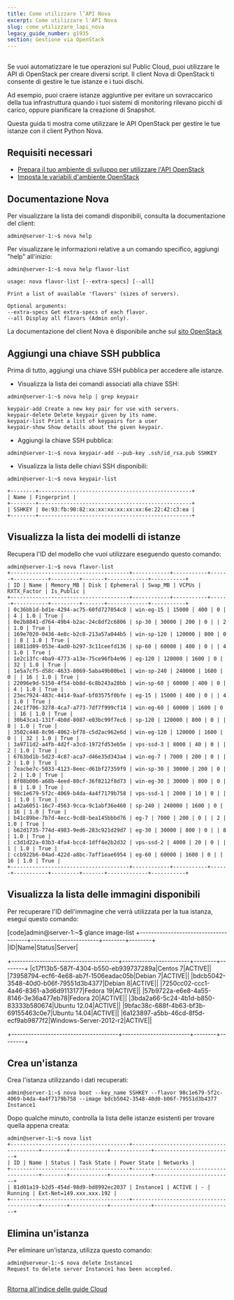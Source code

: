 ```yaml
---
title: Come utilizzare l’API Nova
excerpt: Come utilizzare l'API Nova
slug: come_utilizzare_lapi_nova
legacy_guide_number: g1935
section: Gestione via OpenStack
---
```



## 
Se vuoi automatizzare le tue operazioni sul Public Cloud, puoi utilizzare le API di OpenStack per creare diversi script.
Il client Nova di OpenStack ti consente di gestire le tue istanze e i tuoi dischi.

Ad esempio, puoi craere istanze aggiuntive per evitare un sovraccarico della tua infrastruttura quando i tuoi sistemi di monitoring rilevano picchi di carico, oppure pianificare la creazione di Snapshot.

Questa guida ti mostra come utilizzare le API OpenStack per gestire le tue istanze con il client Python Nova.


## Requisiti necessari

- [Prepara il tuo ambiente di sviluppo per utilizzare l'API OpenStack]({legacy}1851)
- [Imposta le variabili d'ambiente OpenStack]({legacy}1852)




## Documentazione Nova
Per visualizzare la lista dei comandi disponibili, consulta la documentazione del client:


```
admin@server-1:~$ nova help
```


Per visualizzare le informazioni relative a un comando specifico, aggiungi "help" all'inizio:


```
admin@server-1:~$ nova help flavor-list

usage: nova flavor-list [--extra-specs] [--all]

Print a list of available 'flavors' (sizes of servers).

Optional arguments:
--extra-specs Get extra-specs of each flavor.
--all Display all flavors (Admin only).
```


La documentazione del client Nova è disponibile anche sul [sito OpenStack](http://docs.openstack.org/cli-reference/content/novaclient_commands.html)


## Aggiungi una chiave SSH pubblica
Prima di tutto, aggiungi una chiave SSH pubblica per accedere alle istanze.


- Visualizza la lista dei comandi associati alla chiave SSH:


```
admin@server-1:~$ nova help | grep keypair

keypair-add Create a new key pair for use with servers.
keypair-delete Delete keypair given by its name.
keypair-list Print a list of keypairs for a user
keypair-show Show details about the given keypair.
```


- Aggiungi la chiave SSH pubblica:


```
admin@server-1:~$ nova keypair-add --pub-key .ssh/id_rsa.pub SSHKEY
```


- Visualizza la lista delle chiavi SSH disponibili:


```
admin@server-1:~$ nova keypair-list

+--------+-------------------------------------------------+
| Name | Fingerprint |
+--------+-------------------------------------------------+
| SSHKEY | 0e:93:fb:90:82:xx:xx:xx:xx:xx:xx:6e:22:42:c3:ea |
+--------+-------------------------------------------------+
```





## Visualizza la lista dei modelli di istanze
Recupera l'ID del modello che vuoi utilizzare eseguendo questo comando:


```
admin@server-1:~$ nova flavor-list
+--------------------------------------+------------+-----------+------+-----------+---------+-------+-------------+-----------+
| ID | Name | Memory_MB | Disk | Ephemeral | Swap_MB | VCPUs | RXTX_Factor | Is_Public |
+--------------------------------------+------------+-----------+------+-----------+---------+-------+-------------+-----------+
| 0c36bb1d-bd1e-4294-ac75-60fd727054c8 | win-eg-15 | 15000 | 400 | 0 | | 4 | 1.0 | True |
| 0e2b8841-d764-49b4-b2ac-24c8df2c6806 | sp-30 | 30000 | 200 | 0 | | 2 | 1.0 | True |
| 169e7020-0436-4e8c-b2c8-213a57a044b5 | win-sp-120 | 120000 | 800 | 0 | | 8 | 1.0 | True |
| 18811d09-053e-4ad0-b297-3c11ceefd136 | sp-60 | 60000 | 400 | 0 | | 4 | 1.0 | True |
| 1e2c13fc-4ba9-4773-a13e-75ce96fb4e96 | eg-120 | 120000 | 1600 | 0 | | 32 | 1.0 | True |
| 1e5a7cf5-d58c-4633-8069-5aba49b00be1 | win-sp-240 | 240000 | 1600 | 0 | | 16 | 1.0 | True |
| 22096e9d-5150-4f54-bb8d-6c8b243a28bb | win-sp-60 | 60000 | 400 | 0 | | 4 | 1.0 | True |
| 23ec7924-483c-4414-9aaf-bf03575f0bfe | eg-15 | 15000 | 400 | 0 | | 4 | 1.0 | True |
| 24c1f706-3278-4ca7-a773-7df7f999cf14 | win-eg-60 | 60000 | 1600 | 0 | | 16 | 1.0 | True |
| 30b43ca1-131f-4b0d-8087-e03bc99f7ec6 | sp-120 | 120000 | 800 | 0 | | 8 | 1.0 | True |
| 3502c448-8c96-4062-bf78-c5d2ac962e6d | win-eg-120 | 120000 | 1600 | 0 | | 32 | 1.0 | True |
| 3a9711d2-a4fb-4d2f-a3cd-1972fd53eb5e | vps-ssd-3 | 8000 | 40 | 0 | | 2 | 1.0 | True |
| 6763bd1b-5d23-4c87-aca7-d46e35d343a4 | win-eg-7 | 7000 | 200 | 0 | | 2 | 1.0 | True |
| 7eacbe7c-5033-4123-8eec-d61bf27359f9 | win-sp-30 | 30000 | 200 | 0 | | 2 | 1.0 | True |
| 8f08b006-a68b-4eed-80cf-36f8212f8d73 | win-eg-30 | 30000 | 800 | 0 | | 8 | 1.0 | True |
| 98c1e679-5f2c-4069-b4da-4a4f7179b758 | vps-ssd-1 | 2000 | 10 | 0 | | 1 | 1.0 | True |
| a42a6051-16c7-4563-9cca-9c1abf36e460 | sp-240 | 240000 | 1600 | 0 | | 16 | 1.0 | True |
| b41c89be-7b7d-4ecc-9cd8-bea145bbbd76 | eg-7 | 7000 | 200 | 0 | | 2 | 1.0 | True |
| b62d1735-774d-4983-9ed6-283c921d29d7 | eg-30 | 30000 | 800 | 0 | | 8 | 1.0 | True |
| c3d1d22a-03b3-4fa4-bcc4-1dff4e2b2d32 | vps-ssd-2 | 4000 | 20 | 0 | | 1 | 1.0 | True |
| ccb922b6-04ad-422d-a8bc-7aff1eae6954 | eg-60 | 60000 | 1600 | 0 | | 16 | 1.0 | True |
+--------------------------------------+------------+-----------+------+-----------+---------+-------+-------------+-----------+
```




## Visualizza la lista delle immagini disponibili
Per recuperare l'ID dell'immagine che verrà utilizzata per la tua istanza, esegui questo comando:

[code]admin@server-1:~$ glance image-list
+--------------------------------------+------------------------+--------+--------+
|ID|Name|Status|Server|

+--------------------------------------+------------------------+--------+--------+
|c17f13b5-587f-4304-b550-eb939737289a|Centos 7|ACTIVE||
|73958794-ecf6-4e68-ab7f-1506eadac05b|Debian 7|ACTIVE||
|bdcb5042-3548-40d0-b06f-79551d3b4377|Debian 8|ACTIVE||
|7250cc02-ccc1-4a46-8361-a3d6d9113177|Fedora 19|ACTIVE||
|57b9722a-e6e8-4a55-8146-3e36a477eb78|Fedora 20|ACTIVE||
|3bda2a66-5c24-4b1d-b850-83333b580674|Ubuntu 12.04|ACTIVE||
|9bfac38c-688f-4b63-bf3b-69155463c0e7|Ubuntu 14.04|ACTIVE||
|6a123897-a5bb-46cd-8f5d-ecf9ab9877f2|Windows-Server-2012-r2|ACTIVE||

+--------------------------------------+------------------------+--------+--------+


## Crea un'istanza
Crea l'istanza utilizzando i dati recuperati:


```
admin@server-1:~$ nova boot --key_name SSHKEY --flavor 98c1e679-5f2c-4069-b4da-4a4f7179b758 --image bdcb5042-3548-40d0-b06f-79551d3b4377 Instance1
```


Dopo qualche minuto, controlla la lista delle istanze esistenti per trovare quella appena creata:


```
admin@server-1:~$ nova list
+--------------------------------------+----------------------------------------+--------+------------+-------------+-------------------------+
| ID | Name | Status | Task State | Power State | Networks |
+--------------------------------------+----------------------------------------+--------+------------+-------------+-------------------------+
| 81d01a19-b2d5-454d-98d9-bd8992ec2037 | Instance1 | ACTIVE | - | Running | Ext-Net=149.xxx.xxx.192 |
+--------------------------------------+----------------------------------------+--------+------------+-------------+-------------------------+
```




## Elimina un'istanza
Per eliminare un'istanza, utilizza questo comando:

```
admin@serveur-1:~$ nova delete Instance1
Request to delete server Instance1 has been accepted.
```




## 
[Ritorna all'indice delle guide Cloud]({legacy}1785)

